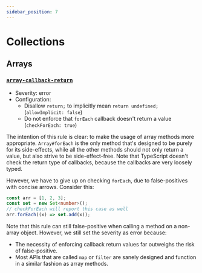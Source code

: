 ```yaml
---
sidebar_position: 7
---
```


# Collections

## Arrays

### [`array-callback-return`](https://eslint.org/docs/rules/array-callback-return)

- Severity: error
- Configuration:
  - Disallow `return;` to implicitly mean `return undefined;` (`allowImplicit: false`)
  - Do not enforce that `forEach` callback doesn't return a value (`checkForEach: true`)

The intention of this rule is clear: to make the usage of array methods more appropriate. `Array#forEach` is the only method that's designed to be purely for its side-effects, while all the other methods should not only return a value, but also strive to be side-effect-free. Note that TypeScript doesn't check the return type of callbacks, because the callbacks are very loosely typed.

However, we have to give up on checking `forEach`, due to false-positives with concise arrows. Consider this:

```ts
const arr = [1, 2, 3];
const set = new Set<number>();
// checkForEach will report this case as well
arr.forEach((x) => set.add(x));
```

Note that this rule can still false-positive when calling a method on a non-array object. However, we still set the severity as error because:

- The necessity of enforcing callback return values far outweighs the risk of false-positive.
- Most APIs that are called `map` or `filter` are sanely designed and function in a similar fashion as array methods.
